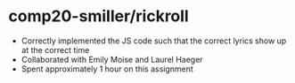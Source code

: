 # comp20-smiller/rickroll

- Correctly implemented the JS code such that the correct lyrics show up at the correct time
- Collaborated with Emily Moise and Laurel Haeger
- Spent approximately 1 hour on this assignment